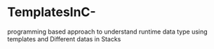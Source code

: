 # TemplatesInC-
programming based approach to understand runtime data type using templates and Different datas in Stacks
